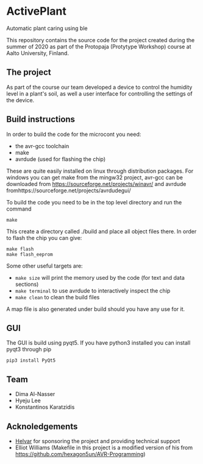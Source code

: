 # ActivePlant
Automatic plant caring using ble

This repository contains the source code for the project
created during the summer of 2020 as part of the Protopaja
(Protytype Workshop) course at Aalto University, Finland.

## The project

As part of the course our team developed a device to control
the humidity level in a plant's soil, as well a user interface
for controlling the settings of the device.

## Build instructions

In order to build the code for the microcont you need:
* the avr-gcc toolchain
* make
* avrdude (used for flashing the chip)

These are quite easily installed on linux through distribution
packages. For windows you can get make from the mingw32 project,
avr-gcc can be downloaded from https://sourceforge.net/projects/winavr/
and avrdude fromhttps://sourceforge.net/projects/avrdudegui/

To build the code you need to be in the top level directory
and run the command
```
make
```
This create a directory called ./build and place all object files
there.
In order to flash the chip you can give:
```
make flash
make flash_eeprom
```

Some other useful targets are:
* ```make size``` will print the memory used by the code (for text and data sections)
* ```make terminal``` to use avrdude to interactively inspect the chip
* ```make clean``` to clean the build files

A map file is also generated under build should you have any use for it.

## GUI
The GUI is build using pyqt5.
If you have python3 installed you can install pyqt3 through
pip
```
pip3 install PyQt5
```

## Team
* Dima Al-Nasser
* Hyeju  Lee
* Konstantinos Karatzidis

## Acknoledgements
* [Helvar](https://helvar.com/) for sponsoring the project and providing technical support
* Elliot Williams (Makefile in this project is a modified version of his from https://github.com/hexagon5un/AVR-Programming)

